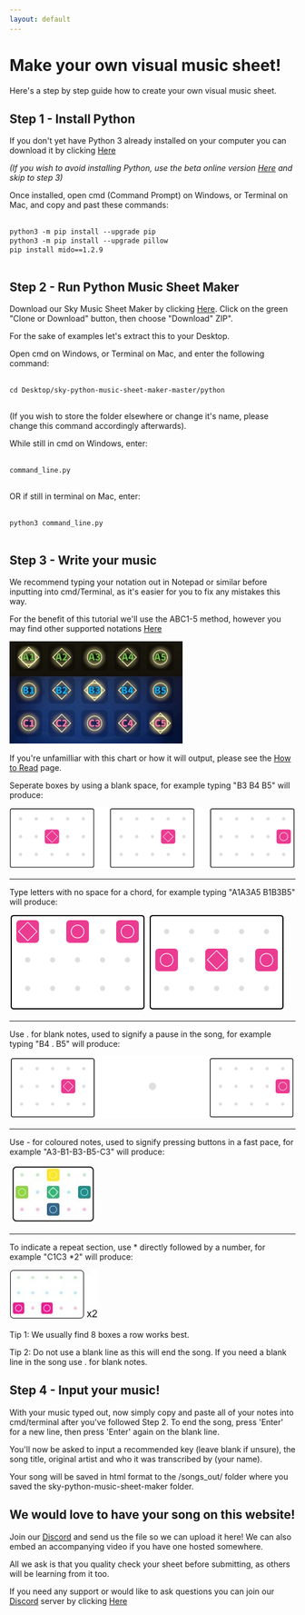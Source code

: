 ```yaml
---
layout: default
---
```


<h1>Make your own visual music sheet!</h1>

<p>Here's a step by step guide how to create your own visual music sheet.</p>

<h2>Step 1 - Install Python</h2>
<p>If you don't yet have Python 3 already installed on your computer you can download it by clicking <a href="https://www.python.org/downloads/" target="_blank">Here</a></p>
<i>(If you wish to avoid installing Python, use the beta online version <a href="https://jmmelko.pythonanywhere.com/" target="_blank">Here</a> and skip to step 3)</i>

<p>Once installed, open cmd (Command Prompt) on Windows, or Terminal on Mac, and copy and past these commands:</p>
<pre>
  <code>
python3 -m pip install --upgrade pip
python3 -m pip install --upgrade pillow
pip install mido==1.2.9
  </code>
</pre>
    
<h2>Step 2 - Run Python Music Sheet Maker</h2>
<p>Download our Sky Music Sheet Maker by clicking <a href="https://github.com/sky-music/sky-python-music-sheet-maker" target="_blank">Here</a>. Click on the green "Clone or Download" button, then choose "Download" ZIP".</p>

For the sake of examples let's extract this to your Desktop.

<p>Open cmd on Windows, or Terminal on Mac, and enter the following command:</p>
<pre>
  <code>
cd Desktop/sky-python-music-sheet-maker-master/python
  </code>
</pre>
    
(If you wish to store the folder elsewhere or change it's name, please change this command accordingly afterwards).

<p>While still in cmd on Windows, enter:</p>
<pre>
  <code>
command_line.py
  </code>
</pre>

<p>OR if still in terminal on Mac, enter:</p>
<pre>
  <code>
python3 command_line.py
  </code>
</pre>

<h2>Step 3 - Write your music</h2>
We recommend typing your notation out in Notepad or similar before inputting into cmd/Terminal, as it's easier for you to fix any mistakes this way.

<p>For the benefit of this tutorial we'll use the ABC1-5 method, however you may find other supported notations <a href="./assets/images/notations.png" target="_blank">Here</a></p>
<p><img src="./assets/images/Chart.jpg"></p>
If you're unfamilliar with this chart or how it will output, please see the <a href="./how-to-read.html">How to Read</a> page.

<p>Seperate boxes by using a blank space, for example typing "B3 B4 B5" will produce:</p>
<p><img src="./assets/images/notespaces.png"></p>
<hr>
<p>Type letters with no space for a chord, for example typing "A1A3A5 B1B3B5" will produce:</p>
<p><img src="./assets/images/chords.png"></p>
<hr>
<p>Use . for blank notes, used to signify a pause in the song, for example typing "B4 . B5" will produce:</p>
<p><img src="./assets/images/space.png"></p>
<hr>
<p>Use - for coloured notes, used to signify pressing buttons in a fast pace, for example "A3-B1-B3-B5-C3" will produce:</p>
<p><img src="./assets/images/colourednotes.JPG"></p>
<hr>
<p>To indicate a repeat section, use * directly followed by a number, for example "C1C3 *2" will produce:</p>
<img src="./assets/images/Repeat.JPG">

<p>Tip 1: We usually find 8 boxes a row works best.</p>
Tip 2: Do not use a blank line as this will end the song. If you need a blank line in the song use . for blank notes.

<h2>Step 4 - Input your music!</h2>
With your music typed out, now simply copy and paste all of your notes into cmd/terminal after you've followed Step 2.
To end the song, press 'Enter' for a new line, then press 'Enter' again on the blank line.

You'll now be asked to input a recommended key (leave blank if unsure), the song title, original artist and who it was transcribed by (your name).

Your song will be saved in html format to the /songs_out/ folder where you saved the sky-python-music-sheet-maker folder.

<h2>We would love to have your song on this website!</h2>
<p>Join our <a href="./discord.html">Discord</a> and send us the file so we can upload it here! We can also embed an accompanying video if you have one hosted somewhere.</p>
All we ask is that you quality check your sheet before submitting, as others will be learning from it too.


If you need any support or would like to ask questions you can join our <a href="./discord.html">Discord</a> server by clicking <a href="./discord.html">Here</a>









